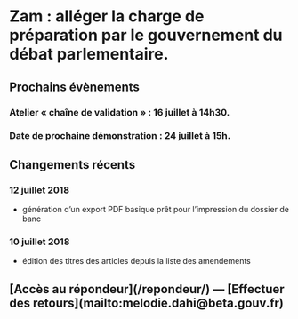 # Zam : alléger la charge de préparation par le gouvernement du débat parlementaire.

## Prochains évènements

### Atelier « chaîne de validation » : 16 juillet à 14h30.

### Date de prochaine démonstration : 24 juillet à 15h.

## Changements récents

### 12 juillet 2018

* génération d’un export PDF basique prêt pour l’impression du dossier de banc

### 10 juillet 2018

* édition des titres des articles depuis la liste des amendements

<h2 class="center">[Accès au répondeur](/repondeur/) — [Effectuer des retours](mailto:melodie.dahi@beta.gouv.fr)</h2>
